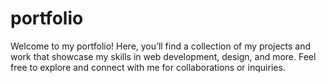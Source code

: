 # portfolio
Welcome to my portfolio! Here, you’ll find a collection of my projects and work that showcase my skills in web development, design, and more. Feel free to explore and connect with me for collaborations or inquiries.
